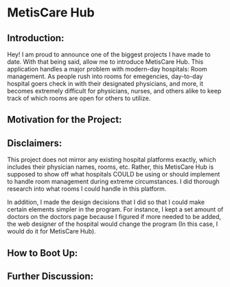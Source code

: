 # **MetisCare Hub**

## **Introduction:**
Hey! I am proud to announce one of the biggest projects I have made to date. With that being said, allow me to introduce MetisCare Hub. This application handles a major problem with modern-day hospitals: Room management. As people rush into rooms for emegencies, day-to-day hospital goers check in with their designated physicians, and more, it becomes extremely difficult for physicians, nurses, and others alike to keep track of which rooms are open for others to utilize.

## **Motivation for the Project:**

## **Disclaimers:**
This project does not mirror any existing hospital platforms exactly, which includes their physician names, rooms, etc. Rather, this MetisCare Hub is supposed to show off what hospitals COULD be using or should implement to handle room management during extreme circumstances. I did thorough research into what rooms I could handle in this platform. 

In addition, I made the design decisions that I did so that I could make certain elements simpler in the program. For instance, I kept a set amount of doctors on the doctors page because I figured if more needed to be added, the web designer of the hospital would change the program (In this case, I would do it for MetisCare Hub).

## **How to Boot Up:**

## **Further Discussion:**

